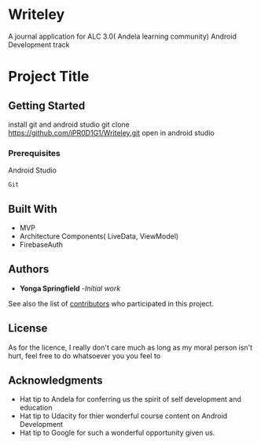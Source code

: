 # Writeley
A journal application for ALC 3.0( Andela learning community) Android Development track
# Project Title

## Getting Started
install git and android studio
git clone https://github.com/iPR0D1G1/Writeley.git <my project repo>
open in android studio

### Prerequisites

Android Studio
```
Git
```
## Built With

* MVP
* Architecture Components( LiveData, ViewModel)
* FirebaseAuth

## Authors

* **Yonga Springfield** -*Initial work*

See also the list of [contributors](https://github.com/your/project/contributors) who participated in this project.

## License

As for the licence, I really don't care much as long as my moral person isn't hurt, feel free to do whatsoever you you feel to

## Acknowledgments

* Hat tip to Andela for conferring us the spirit of self development and education
* Hat tip to Udacity for thier wonderful course content on Android Development
* Hat tip to Google for such a wonderful opportunity given us.
